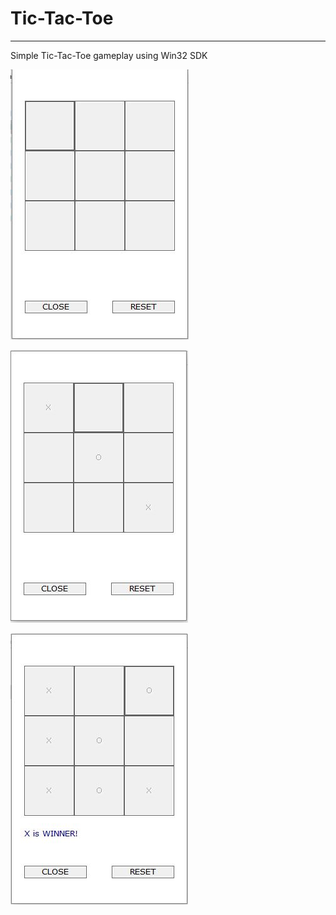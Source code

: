 # Tic-Tac-Toe

___
Simple Tic-Tac-Toe gameplay using Win32 SDK 

![alt text](https://github.com/bharatmazire/Game-TicTacToe-Win32/blob/master/TicTacToe/InitialStage.JPG)

![alt text](https://github.com/bharatmazire/Game-TicTacToe-Win32/blob/master/TicTacToe/IntermediateStage.JPG)

![alt text](https://github.com/bharatmazire/Game-TicTacToe-Win32/blob/master/TicTacToe/ResultStage.JPG)

